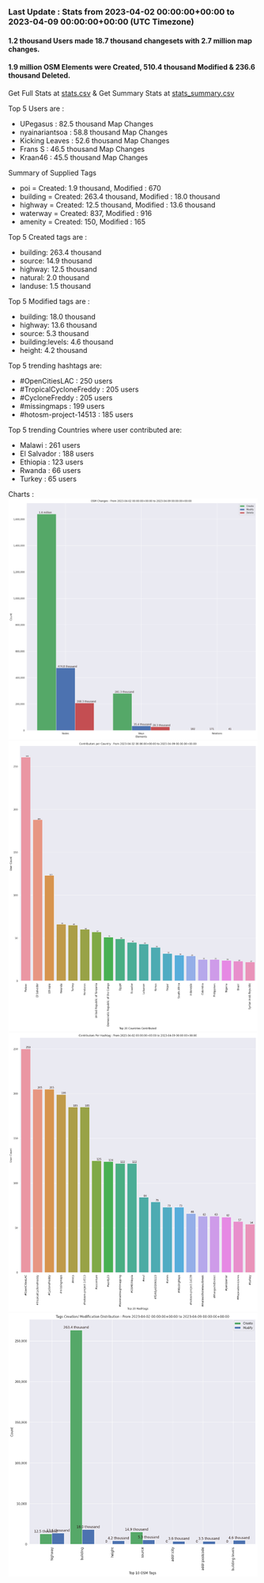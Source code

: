 ### Last Update : Stats from 2023-04-02 00:00:00+00:00 to 2023-04-09 00:00:00+00:00 (UTC Timezone)

#### 1.2 thousand Users made 18.7 thousand changesets with 2.7 million map changes.
#### 1.9 million OSM Elements were Created, 510.4 thousand Modified & 236.6 thousand Deleted.
Get Full Stats at [stats.csv](/stats/hotosm/Weekly/stats.csv)
 & Get Summary Stats at [stats_summary.csv](/stats/hotosm/Weekly/stats_summary.csv)

Top 5 Users are : 
- UPegasus : 82.5 thousand Map Changes
- nyainariantsoa : 58.8 thousand Map Changes
- Kicking Leaves : 52.6 thousand Map Changes
- Frans S : 46.5 thousand Map Changes
- Kraan46 : 45.5 thousand Map Changes

Summary of Supplied Tags
- poi = Created: 1.9 thousand, Modified : 670
- building = Created: 263.4 thousand, Modified : 18.0 thousand
- highway = Created: 12.5 thousand, Modified : 13.6 thousand
- waterway = Created: 837, Modified : 916
- amenity = Created: 150, Modified : 165


Top 5 Created tags are :
- building: 263.4 thousand
- source: 14.9 thousand
- highway: 12.5 thousand
- natural: 2.0 thousand
- landuse: 1.5 thousand


Top 5 Modified tags are :
- building: 18.0 thousand
- highway: 13.6 thousand
- source: 5.3 thousand
- building:levels: 4.6 thousand
- height: 4.2 thousand


Top 5 trending hashtags are:
- #OpenCitiesLAC : 250 users
- #TropicalCycloneFreddy : 205 users
- #CycloneFreddy : 205 users
- #missingmaps : 199 users
- #hotosm-project-14513 : 185 users


Top 5 trending Countries where user contributed are:
- Malawi : 261 users
- El Salvador : 188 users
- Ethiopia : 123 users
- Rwanda : 66 users
- Turkey : 65 users


 Charts : 
![Alt text](./stats_osm_changes.png) 
![Alt text](./stats_users_per_country.png) 
![Alt text](./stats_users_per_hashtag.png) 
![Alt text](./stats_tags.png) 
